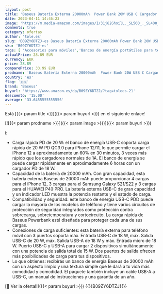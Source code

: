 ```yaml
---
layout: post
title: 'Baseus Batería Externa 20000mAh  Power Bank 20W USB C Cargador Móvil Portátil Carga Rapida 2 Ausgänge Kompatibel mit iPhone 14 13 12 11 Series Samsung Galaxy S21 S22 Huawei Xiaomi OPPO iPad Tablet'
date: 2023-04-11 14:46:23
image: 'https://m.media-amazon.com/images/I/31j82GhoilL._SL500_._SL400_.jpg'
comments: true
category: ofertas
author: 'tole.es'
slug: 'B09ZY6DTZJ-es Baseus Batería Externa 20000mAh Power Bank 20W USB C...'
sku: 'B09ZY6DTZJ-es'
tags: [ 'Accesorios para móviles','Bancos de energía portátiles para teléfonos móviles','Cargadores para móviles','Comunicación móvil y accesorios','Electrónica','baseus','ipad','iphone','🇪🇸', ]
actualPrice: 28.89 EUR
currency: EUR
price: 28.89
comparePrice: 33.99 EUR
prodname: 'Baseus Batería Externa 20000mAh  Power Bank 20W USB C Cargador Móvil Portátil Carga Rapida 2 Ausgänge Kompatibel mit iPhone 14 13 12 11 Series Samsung Galaxy S21 S22 Huawei Xiaomi OPPO iPad Tablet'
country: 'es'
flag: '🇪🇸'
brand: 'Baseus'
buyurl: 'https://www.amazon.es/dp/B09ZY6DTZJ/?tag=tolees-21'
descuento: '15.00'
average: '33.6455555555556'
---
```


Está [{{< param title >}}]({{< param buyurl >}}) en el siguiente enlace!

[![{{< param prodname >}}]({{< param image >}})]({{< param buyurl >}})

ℹ️:

- Carga rápida PD de 20 W: el banco de energía USB-C soporta carga rápida de 20 W PD QC3.0 para iPhone 12/11, lo que permite cargar el iPhone 12 a aproximadamente un 60% en 30 minutos, 3 veces más rápido que los cargadores normales de 1A. El banco de energía se puede cargar rápidamente en aproximadamente 6 horas con un cargador PD de 18 W.
- Capacidad de la batería de 20000 mAh. Con gran capacidad, esta batería externa Baseus de 20000 mAh puede proporcionar 4 cargas para el iPhone 12, 3 cargas para el Samsung Galaxy S21/S22 y 3 cargas para el HUAWEI P40 PRO. La batería externa USB-C de gran capacidad y un indicador LED muestra la potencia restante y el estado de carga.
- Compatibilidad y seguridad: este banco de energía USB-C PDD puede cargar la mayoría de los modelos de teléfono y tiene varios circuitos de protección de seguridad integrados como protección contra sobrecarga, sobretemperatura y cortocircuito. La carga rápida de Baseus Powerbank está diseñada para proteger cada una de sus cargas.
- Conexiones de carga suficientes: esta batería externa para teléfono móvil con 3 puertos soporta máx. Entrada USB-C de 18 W, máx. Salida USB-C de 20 W, máx. Salida USB-A de 18 W y máx. Entrada micro de 18 W. Puerto USB-C y USB-A para cargar 2 dispositivos simultáneamente con una potencia de salida total de 15 W. Dos puertos de salida ofrecen más posibilidades de carga para tus dispositivos.
- Lo que obtienes: recibirás un banco de energía Baseus de 20000 mAh con un aspecto limpio y una textura simple que le dará a tu vida más comodidad y comodidad. El paquete también incluye un cable USB-A a USB-C, un manual de instrucciones y una garantía de un año.

[🛒 Ver la oferta!!]({{< param buyurl >}})
{{<world>}}B09ZY6DTZJ{{</world>}}
